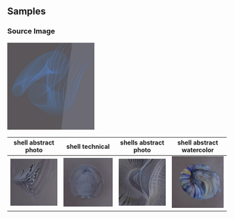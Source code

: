 ## Samples

### Source Image
<img src="images/src_15.png" width=200/>

| shell abstract photo | shell technical | shells abstract photo | shell abstract watercolor |
| -- | -- | -- | -- |
| <img src="images/output_15.png" width=200/> | <img  src="images/output_17.png" width=200/> | <img  src="images/output_19.png" width=200/> | <img  src="images/output_20.png" width=200/> |